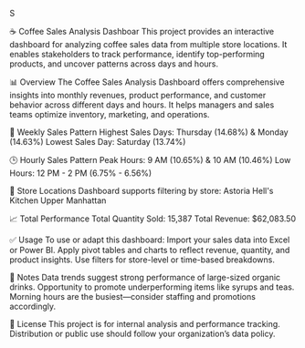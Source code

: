 S

☕ Coffee Sales Analysis Dashboar
    This project provides an interactive dashboard for analyzing coffee sales data from multiple store locations. It enables stakeholders to track performance, identify top-performing products, and uncover            patterns across days and hours.

📊 Overview
     The Coffee Sales Analysis Dashboard offers comprehensive insights into monthly revenues, product performance, and customer behavior across different days and hours. It helps managers and sales teams optimize      inventory, marketing, and operations.

📅 Weekly Sales Pattern
Highest Sales Days: Thursday (14.68%) & Monday (14.63%)
Lowest Sales Day: Saturday (13.74%)

🕒 Hourly Sales Pattern
Peak Hours: 9 AM (10.65%) & 10 AM (10.46%)
Low Hours: 12 PM - 2 PM (6.75% - 6.56%)

📍 Store Locations
Dashboard supports filtering by store:
Astoria
Hell's Kitchen
Upper Manhattan

📈 Total Performance
Total Quantity Sold: 15,387
Total Revenue: $62,083.50

✅ Usage
To use or adapt this dashboard:
Import your sales data into Excel or Power BI.
Apply pivot tables and charts to reflect revenue, quantity, and product insights.
Use filters for store-level or time-based breakdowns.

📌 Notes
Data trends suggest strong performance of large-sized organic drinks.
Opportunity to promote underperforming items like syrups and teas.
Morning hours are the busiest—consider staffing and promotions accordingly.

📄 License
This project is for internal analysis and performance tracking. Distribution or public use should follow your organization’s data policy.
